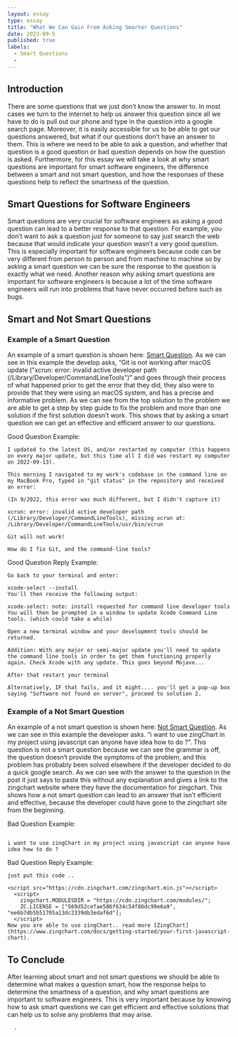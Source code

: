 ```yaml
---
layout: essay
type: essay
title: "What We Can Gain From Asking Smarter Questions"
date: 2023-09-5
published: true
labels:
  - Smart Questions
  - 
---
```

## Introduction
There are some questions that we just don’t know the answer to. In most cases we turn to the internet to help us answer this question since all we have to do is pull out our phone and type in the question into a google search page. Moreover, it is easily accessible for us to be able to get our questions answered, but what if our questions don’t have an answer to them. This is where we need to be able to ask a question, and whether that question is a good question or bad question depends on how the question is asked. Furthermore, for this essay we will take a look at why smart questions are important for smart software engineers, the difference between a smart and not smart question, and how the responses of these questions help to reflect the smartness of the question.

## Smart Questions for Software Engineers
Smart questions are very crucial for software engineers as asking a good question can lead to a better response to that question. For example, you don’t want to ask a question just for someone to say just search the web because that would indicate your question wasn’t a very good question. This is especially important for software engineers because code can be very different from person to person and from machine to machine so by asking a smart question we can be sure the response to the question is exactly what we need. Another reason why asking smart questions are important for software engineers is because a lot of the time software engineers will run into problems that have never occurred before such as bugs.

## Smart and Not Smart Questions

### Example of a Smart Question
An example of a smart question is shown here: [Smart Question](https://stackoverflow.com/questions/52522565/git-is-not-working-after-macos-update-xcrun-error-invalid-active-developer-p/52522566#52522566 ).
As we can see in this example the develop asks, “Git is not working after macOS update ("xcrun: error: invalid active developer path (/Library/Developer/CommandLineTools")” and goes through their process of what happened prior to get the error that they did, they also were to provide that they were using an macOS system, and has a precise and informative problem. As we can see from the top solution to the problem we are able to get a step by step guide to fix the problem and more than one solution if the first solution doesn’t work. This shows that by asking a smart question we can get an effective and efficient answer to our questions.

Good Question Example:
```
I updated to the latest OS, and/or restarted my computer (this happens on every major update, but this time all I did was restart my computer on 2022-09-13).

This morning I navigated to my work's codebase in the command line on my MacBook Pro, typed in "git status" in the repository and received an error:

(In 9/2022, this error was much different, but I didn't capture it)

xcrun: error: invalid active developer path (/Library/Developer/CommandLineTools), missing xcrun at: /Library/Developer/CommandLineTools/usr/bin/xcrun

Git will not work!

How do I fix Git, and the command-line tools?

```
Good Question Reply Example:
```
Go back to your terminal and enter:

xcode-select --install
You'll then receive the following output:

xcode-select: note: install requested for command line developer tools
You will then be prompted in a window to update Xcode Command Line tools. (which could take a while)

Open a new terminal window and your development tools should be returned.

Addition: With any major or semi-major update you'll need to update the command line tools in order to get them functioning properly again. Check Xcode with any update. This goes beyond Mojave...

After that restart your terminal

Alternatively, IF that fails, and it might.... you'll get a pop-up box saying "Software not found on server", proceed to solution 2.

```

### Example of a Not Smart Question
An example of a not smart question is shown here: [Not Smart Question](https://stackoverflow.com/questions/42997442/how-to-use-zingchart-in-javascript).
As we can see in this example the developer asks. “i want to use zingChart in my project using javascript can anyone have idea how to do ?”. This question is not a smart question because we can see the grammar is off, the question doesn’t provide the symptoms of the problem, and this problem has probably been solved elsewhere if the developer decided to do a quick google search. As we can see with the answer to the question in the post it just says to paste this without any explanation and gives a link to the zingchart website where they have the documentation for zingchart. This shows how a not smart question can lead to an answer that isn’t efficient and effective, because the developer could have gone to the zingchart site from the beginning. 

Bad Question Example:
```

i want to use zingChart in my project using javascript can anyone have idea how to do ?

```
Bad Question Reply Example:
```
just put this code ..

<script src="https://cdn.zingchart.com/zingchart.min.js"></script>
  <script>
    zingchart.MODULESDIR = "https://cdn.zingchart.com/modules/";
    ZC.LICENSE = ["569d52cefae586f634c54f86dc99e6a9", "ee6b7db5b51705a13dc2339db3edaf6d"];
  </script>
Now you are able to use zingChart.. read more [ZingChart](https://www.zingchart.com/docs/getting-started/your-first-javascript-chart). 
```
## To Conclude
After learning about smart and not smart questions we should be able to determine what makes a question smart, how the response helps to determine the smartness of a question, and why smart questions are important to software engineers. This is very important because by knowing how to  ask smart questions we can get efficient and effective solutions that can help us to solve any problems that may arise. 

 
      .

